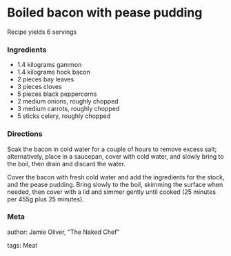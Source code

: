 # Boiled bacon with pease pudding

Recipe yields 6 servings 

### Ingredients
 * 1.4 kilograms gammon
 * 1.4 kilograms hock bacon
 * 2 pieces bay leaves
 * 3 pieces cloves
 * 5 pieces black peppercorns
 * 2 medium onions, roughly chopped
 * 3 medium carrots, roughly chopped
 * 5 sticks celery, roughly chopped

### Directions

Soak the bacon in cold water for a couple of hours to remove excess salt; alternatively, place in a saucepan, cover with cold water, and slowly bring to the boil, then drain and discard the water.

Cover the bacon with fresh cold water and add the ingredients for the stock, and the pease pudding.  Bring slowly to the boil, skimming the surface when needed, then cover with a lid and simmer gently until cooked (25 minutes per 455g plus 25 minutes).

### Meta
author: Jamie Oliver, "The Naked Chef"

tags: Meat

